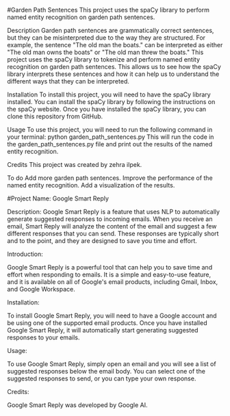 #Garden Path Sentences
This project uses the spaCy library to perform named entity recognition on garden path sentences.

Description
Garden path sentences are grammatically correct sentences, but they can be misinterpreted due to the way they are structured. For example, the sentence "The old man the boats." can be interpreted as either "The old man owns the boats" or "The old man threw the boats."
This project uses the spaCy library to tokenize and perform named entity recognition on garden path sentences. This allows us to see how the spaCy library interprets these sentences and how it can help us to understand the different ways that they can be interpreted.

Installation
To install this project, you will need to have the spaCy library installed. You can install the spaCy library by following the instructions on the spaCy website.
Once you have installed the spaCy library, you can clone this repository from GitHub.

Usage
To use this project, you will need to run the following command in your terminal:
python garden_path_sentences.py
This will run the code in the garden_path_sentences.py file and print out the results of the named entity recognition.

Credits
This project was created by zehra ilpek.

To do
Add more garden path sentences.
Improve the performance of the named entity recognition.
Add a visualization of the results.


#Project Name: Google Smart Reply

Description: Google Smart Reply is a feature that uses NLP to automatically generate suggested responses to incoming emails. When you receive an email, Smart Reply will analyze the content of the email and suggest a few different responses that you can send. These responses are typically short and to the point, and they are designed to save you time and effort.

Introduction:

Google Smart Reply is a powerful tool that can help you to save time and effort when responding to emails. It is a simple and easy-to-use feature, and it is available on all of Google's email products, including Gmail, Inbox, and Google Workspace.

Installation:

To install Google Smart Reply, you will need to have a Google account and be using one of the supported email products. Once you have installed Google Smart Reply, it will automatically start generating suggested responses to your emails.

Usage:

To use Google Smart Reply, simply open an email and you will see a list of suggested responses below the email body. You can select one of the suggested responses to send, or you can type your own response.

Credits:

Google Smart Reply was developed by Google AI. 
